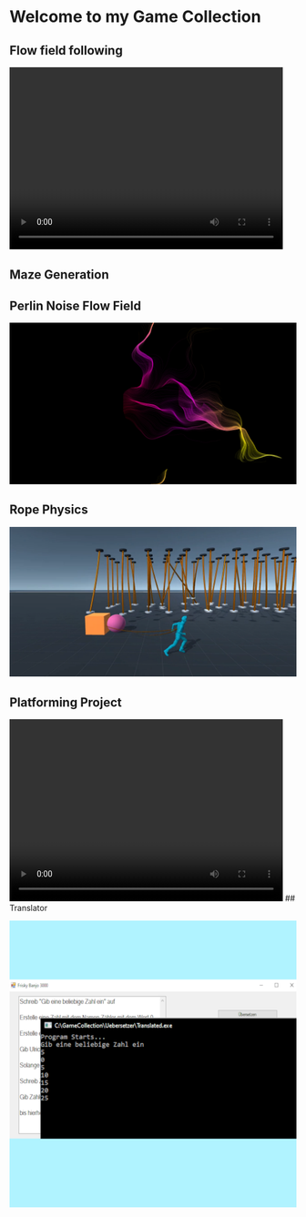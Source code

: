 # Welcome to my Game Collection

## Flow field following

 <video width="480" height="320" controls>
  <source src="Flow.mp4" type="video/mp4">
Your browser does not support the video tag.
</video> 

## Maze Generation

## Perlin Noise Flow Field

![Perlin noise Image](PerlinNoise.png "Perlin Noise Image")

## Rope Physics

![Perlin noise Image](RopeBehaviour.png "Perlin Noise Image")


## Platforming Project

 <video width="480" height="320"  controls>
  <source src="Plattformer%20Prototype.mp4" type="video/mp4">
Your browser does not support the video tag.
</video> 
## Translator

![Perlin noise Image](FriskyBanjo2.png "Perlin Noise Image")
